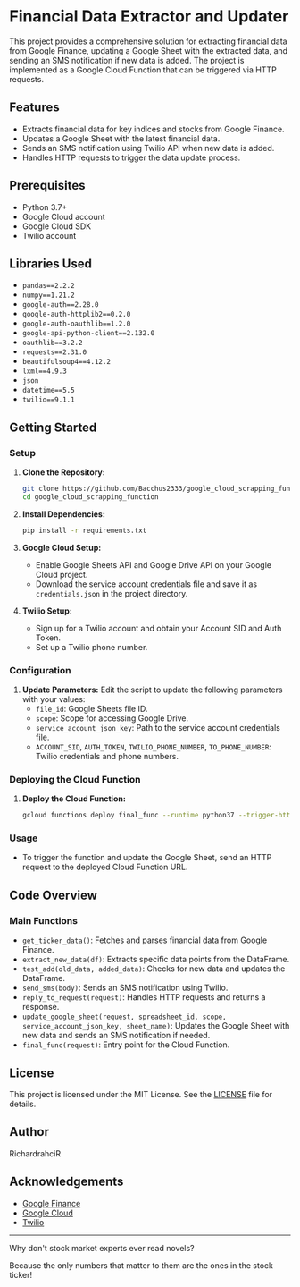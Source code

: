 # Financial Data Extractor and Updater

This project provides a comprehensive solution for extracting financial data from Google Finance, updating a Google Sheet with the extracted data, and sending an SMS notification if new data is added. The project is implemented as a Google Cloud Function that can be triggered via HTTP requests.

## Features

- Extracts financial data for key indices and stocks from Google Finance.
- Updates a Google Sheet with the latest financial data.
- Sends an SMS notification using Twilio API when new data is added.
- Handles HTTP requests to trigger the data update process.

## Prerequisites

- Python 3.7+
- Google Cloud account
- Google Cloud SDK
- Twilio account

## Libraries Used

- `pandas==2.2.2`
- `numpy==1.21.2`
- `google-auth==2.28.0`
- `google-auth-httplib2==0.2.0`
- `google-auth-oauthlib==1.2.0`
- `google-api-python-client==2.132.0`
- `oauthlib==3.2.2`
- `requests==2.31.0`
- `beautifulsoup4==4.12.2`
- `lxml==4.9.3`
- `json`
- `datetime==5.5`
- `twilio==9.1.1`

## Getting Started

### Setup

1. **Clone the Repository:**
   ```sh
   git clone https://github.com/Bacchus2333/google_cloud_scrapping_function.git
   cd google_cloud_scrapping_function
   ```

2. **Install Dependencies:**
   ```sh
   pip install -r requirements.txt
   ```

3. **Google Cloud Setup:**
   - Enable Google Sheets API and Google Drive API on your Google Cloud project.
   - Download the service account credentials file and save it as `credentials.json` in the project directory.

4. **Twilio Setup:**
   - Sign up for a Twilio account and obtain your Account SID and Auth Token.
   - Set up a Twilio phone number.

### Configuration

1. **Update Parameters:**
   Edit the script to update the following parameters with your values:
   - `file_id`: Google Sheets file ID.
   - `scope`: Scope for accessing Google Drive.
   - `service_account_json_key`: Path to the service account credentials file.
   - `ACCOUNT_SID`, `AUTH_TOKEN`, `TWILIO_PHONE_NUMBER`, `TO_PHONE_NUMBER`: Twilio credentials and phone numbers.

### Deploying the Cloud Function

1. **Deploy the Cloud Function:**
   ```sh
   gcloud functions deploy final_func --runtime python37 --trigger-http --allow-unauthenticated
   ```

### Usage

- To trigger the function and update the Google Sheet, send an HTTP request to the deployed Cloud Function URL.

## Code Overview

### Main Functions

- `get_ticker_data()`: Fetches and parses financial data from Google Finance.
- `extract_new_data(df)`: Extracts specific data points from the DataFrame.
- `test_add(old_data, added_data)`: Checks for new data and updates the DataFrame.
- `send_sms(body)`: Sends an SMS notification using Twilio.
- `reply_to_request(request)`: Handles HTTP requests and returns a response.
- `update_google_sheet(request, spreadsheet_id, scope, service_account_json_key, sheet_name)`: Updates the Google Sheet with new data and sends an SMS notification if needed.
- `final_func(request)`: Entry point for the Cloud Function.

## License

This project is licensed under the MIT License. See the [LICENSE](LICENSE) file for details.

## Author

RichardrahciR

## Acknowledgements

- [Google Finance](https://www.google.com/finance)
- [Google Cloud](https://cloud.google.com/)
- [Twilio](https://www.twilio.com/)

---
Why don't stock market experts ever read novels?

Because the only numbers that matter to them are the ones in the stock ticker! 
